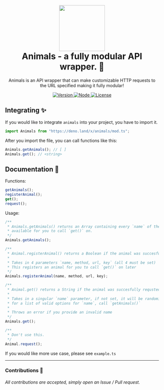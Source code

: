 <h1 align="center">
	<img src="https://upload.wikimedia.org/wikipedia/commons/8/84/Deno.svg" width="150px"><br>
    Animals - a fully modular API wrapper. 🐢
</h1>
<p align="center">
	Animals is an API wrapper that can make customizable HTTP requests to the URL specified making it fully modular!
</p>

<p align="center">
	<a href="https://deno.land" target="_blank">
    	<img src="https://img.shields.io/badge/Version-1.1.0-7DCDE3?style=for-the-badge" alt="Version">
     </a>
	<a href="https://deno.land" target="_blank">
    	<img src="https://img.shields.io/badge/Deno-1.10.0+-7DCDE3?style=for-the-badge" alt="Node">
     </a>
     <a href="https://github.com/connuh/animals/blob/master/LICENSE" target="_blank">
    	<img src="https://img.shields.io/badge/License-WTFPL-7DCDE3?style=for-the-badge" alt="License">
     </a>
</p>

## Integrating ✨

If you would like to integrate `animals` into your project, you have to import it.
```ts
import Animals from "https://deno.land/x/animals/mod.ts";
```

After you import the file, you can call functions like this:
```ts
Animals.getAnimals(); // [ ]
Animals.get(); // <string>
```

## Documentation 📖

Functions:
```ts
getAnimals();
registerAnimal();
get();
request();
```

Usage:
```ts
/**
 * Animals.getAnimals() returns an Array containing every `name` of the animals
 * available for you to call `get()` on.
 */
Animals.getAnimals();
```
```ts
/**
 * Animal.registerAnimal() returns a Boolean if the animal was succesfully registered.
 *
 * Takes in 4 parameters `name, method, url, key` (all 4 must be set)
 * This registers an animal for you to call `get()` on later
 */
Animals.registerAnimal(name, method, url, key);
```
```ts
/**
 * Animal.get() returns a String if the animal was succesfully requsted.
 *
 * Takes in a singular `name` parameter, if not set, it will be randomised
 * for a list of valid options for `name`, call `getAnimals()`
 *
 * Throws an error if you provide an invalid name
 */
Animals.get();
```
```ts
/**
 * Don't use this.
 */
Animal.request();
```

If you would like more use case, please see `example.ts`

---

### Contributions 🎉
###### All contributions are accepted, simply open an Issue / Pull request.
